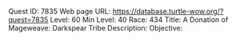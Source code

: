 Quest ID: 7835
Web page URL: https://database.turtle-wow.org/?quest=7835
Level: 60
Min Level: 40
Race: 434
Title: A Donation of Mageweave: Darkspear Tribe
Description: 
Objective: 
